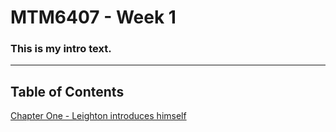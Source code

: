 # MTM6407 - Week 1

### This is my intro text.

---

## Table of Contents

[Chapter One - Leighton introduces himself](./chapter1.md)
